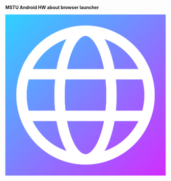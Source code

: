 **MSTU Android HW about browser launcher**

![alt text](https://github.com/sun-demon/BrowserLauncher/blob/master/app/src/main/ic_launcher-playstore.png?raw=true)
